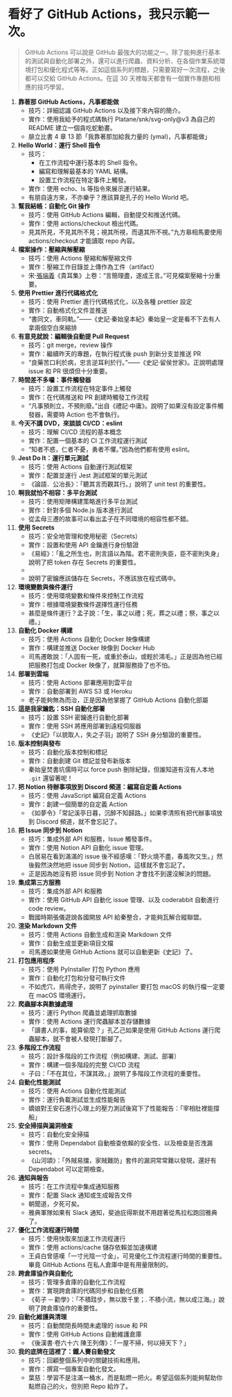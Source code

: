 # 看好了 GitHub Actions，我只示範一次。

> GitHub Actions 可以說是 GitHub 最強大的功能之一。除了能夠進行基本的測試與自動化部署之外，還可以進行爬蟲、資料分析、在各個作業系統環境打包和優化程式等等。正如這個系列的標題，只需要寫好一次流程，之後都可以交給 GitHub Actions。在這 30 天裡每天都會有一個實作專題和相應的技巧學習。

1. **靠著那 GitHub Actions，凡事都能做**
    - 技巧：詳細認識 GitHub Actions 以及接下來內容的簡介。
    - 實作：使用我給予的程式碼執行 Platane/snk/svg-only@v3 為自己的 README 建立一個貪吃蛇動畫。
    - 腓立比書 4 章 13 節「我靠著那加給我力量的 (ymal)，凡事都能做」
2. **Hello World：運行 Shell 指令**
    - 技巧：
        - 在工作流程中運行基本的 Shell 指令。
        - 編寫和理解最基本的 YAML 結構。
        - 設置工作流程在特定事件上觸發。
    - 實作：使用 echo、ls 等指令來展示運行結果。
    - 有朋自遠方來，不亦樂乎？應該算是孔子的 Hello World 吧。
3. **幫我結帳：自動化 Git 操作**
    - 技巧：使用 GitHub Actions 編輯，自動提交和推送代碼。
    - 實作：使用 actions/checkout 檢出代碼。
    - 見其所見，不見其所不見；視其所視，而遺其所不視。”九方皋相馬要使用 actions/checkout 才能讀取 repo 內容。
4. **檔案操作：壓縮與解壓縮**
    - 技巧：使用 Actions 壓縮和解壓縮文件
    - 實作：壓縮工作目錄並上傳作為工件（artifact）
    - 宋·[張端義](https://baike.baidu.hk/item/%E5%BC%B5%E7%AB%AF%E7%BE%A9/3996297)《貴耳集》上卷：“言簡理盡，遂成王言。”可見檔案壓縮十分重要。
5. **使用 Prettier 進行代碼格式化**
    - 技巧：使用 Prettier 進行代碼格式化，以及各種 prettier 設定
    - 實作：自動格式化文件並推送
    - “書同文，車同軌。”——《史記·秦始皇本紀》秦始皇一定是看不下去有人拿兩個空白來縮排
6. **有意見就說：編輯後自動提 Pull Request**
    - 技巧：git merge，review 操作
    - 實作：繼續昨天的專題，在執行程式後 push 到新分支並推送 PR
    - “良藥苦口利於病，忠言逆耳利於行。”——《史記·留侯世家》。正說明處理 issue 和 PR 很煩但十分重要。
7. **時間差不多囉：事件觸發器**
    - 技巧：設置工作流程在特定事件上觸發
    - 實作：在代碼推送和 PR 創建時觸發工作流程
    - “凡事預則立，不預則廢。”出自《禮記·中庸》。說明了如果沒有設定事件觸發器，需要時 Action 也不會執行。
8. **今天不講 DVD，來談談 CI/CD：eslint**
    - 技巧：理解 CI/CD 流程的基本概念
    - 實作：配置一個基本的 CI 工作流程運行測試
    - “知者不惑，仁者不憂，勇者不懼。”因為他們都有使用 eslint。
9. **Jest Do It：運行單元測試**
    - 技巧：使用 Actions 自動運行測試框架
    - 實作：配置並運行 Jest 測試框架的單元測試
    - 《論語．公冶長》：「聽其言而觀其行。」說明了 unit test 的重要性。
10. **啊我就怕不相容：多平台測試**
    - 技巧：使用矩陣構建策略進行多平台測試
    - 實作：針對多個 Node.js 版本進行測試
    - 從孟母三遷的故事可以看出孟子在不同環境的相容性都不錯。
11. **使用 Secrets**
    - 技巧：安全地管理和使用秘密（Secrets）
    - 實作：設置和使用 API 金鑰進行身份驗證
    - 《易經》：「亂之所生也，則言語以為階。君不密則失臣，臣不密則失身」說明了把 token 存在 Secrets 的重要性。
    -
    - 說明了密鑰應該儲存在 Secrets，不應該放在程式碼中。
12. **環境變數與條件運行**
    - 技巧：使用環境變數和條件來控制工作流程
    - 實作：根據環境變數條件選擇性運行任務
    - 甚麼是條件運行？孟子說：「生，事之以禮；死，葬之以禮；祭，事之以禮。」
13. **自動化 Docker 構建**
    - 技巧：使用 Actions 自動化 Docker 映像構建
    - 實作：構建並推送 Docker 映像到 Docker Hub
    - 司馬遷敢說：「人固有一死，或重於泰山，或輕於鴻毛。」正是因為他已經把服務打包成 Docker 映像了，就算服務掛了也不怕。
14. **部署到雲端**
    - 技巧：使用 Actions 部署應用到雲平台
    - 實作：自動部署到 AWS S3 或 Heroku
    - 老子能夠無為而治，正是因為他掌握了 GitHub Actions 自動化部屬
15. **這是我家鑰匙：SSH 自動化部署**
    - 技巧：設置 SSH 密鑰進行自動化部署
    - 實作：使用 SSH 將應用部署到遠程伺服器
    - 《史記》「以貌取人，失之子羽」說明了 SSH 身分驗證的重要性。
16. **版本控制與發布**
    - 技巧：自動化版本控制和標記
    - 實作：自動創建 Git 標記並發布新版本
    - 秦始皇焚書坑儒時可以 force push 刪除紀錄，但誰知道有沒有人本地 `.git` 還留著呢！
17. **把 Notion 待辦事項放到 Discord 頻道：編寫自定義 Actions**
    - 技巧：使用 JavaScript 編寫自定義 Actions
    - 實作：創建一個簡單的自定義 Action
    - 《如夢令》「常記溪亭日暮，沉醉不知歸路。」如果李清照有把代辦事項放到 Discord 頻道，就不會忘記了。
18. **把 Issue 同步到 Notion**
    - 技巧：集成外部 API 和服務，Issue 觸發事件。
    - 實作：使用 Notion API 自動化 issue 管理。
    - 白居易在看到滿滿的 issue 後不經感嘆：「野火燒不盡，春風吹又生。」然後毅然決然地把 issue 同步到 Notion，這樣就不會忘記了。
    - 正是因為她沒有把 issue 同步到 Notion 才會找不到還沒解決的問題。
19. **集成第三方服務**
    - 技巧：集成外部 API 和服務
    - 實作：使用 GitHub API 自動化 issue 管理、以及 coderabbit 自動進行 code review。
    - 戰國時期張儀遊說各國開放 API 給秦整合，才能夠瓦解合縱聯盟。
20. **渲染 Markdown 文件**
    - 技巧：使用 Actions 自動生成和渲染 Markdown 文件
    - 實作：自動生成並更新項目文檔
    - 司馬遷如果使用 GitHub Actions 就可以自動更新《史記》了。
21. **打包應用程序**
    - 技巧：使用 PyInstaller 打包 Python 應用
    - 實作：自動化打包和分發可執行文件
    - 不如虎穴，焉得虎子，說明了 pyinstaller 要打包 macOS 的執行檔一定要在 macOS 環境運行。
22. **爬蟲腳本與數據處理**
    - 技巧：運行 Python 爬蟲並處理抓取數據
    - 實作：使用 Actions 運行爬蟲腳本並存儲數據
    - 「讀書人的事，能算偷麼？」孔乙己如果是使用 GitHub Actions 運行爬蟲腳本，就不會被人發現打斷腳了。
23. **多階段工作流程**
    - 技巧：設計多階段的工作流程（例如構建、測試、部署）
    - 實作：構建一個多階段的完整 CI/CD 流程
    - 子曰：「不在其位，不謀其政。」說明了多階段工作流程的重要性。
24. **自動化性能測試**
    - 技巧：使用 Actions 自動化性能測試
    - 實作：運行負載測試並生成性能報告
    - 嬌娘對王安石進行心理上的壓力測試後寫下了性能報告：「宰相肚裡能撐船」
25. **安全掃描與漏洞檢查**
    - 技巧：自動化安全掃描
    - 實作：使用 Dependabot 自動檢查依賴的安全性、以及檢查是否洩漏 secrets。
    - 《山河頌》：「外賊易擋，家賊難防」套件的漏洞常常難以發現，還好有 Dependabot 可以定期檢查。
26. **通知與報告**
    - 技巧：在工作流程中集成通知服務
    - 實作：配置 Slack 通知或生成報告文件
    - 朝聞道，夕死可矣。
    - 雅典軍隊如果有 Slack 通知，斐迪庇得斯就不用趕著從馬拉松跑回雅典了。
27. **優化工作流程運行時間**
    - 技巧：使用快取來加速工作流程運行
    - 實作：使用 actions/cache 儲存依賴並加速構建
    - 王貞白曾感嘆「一寸光陰一寸金」，可見優化工作流程運行時間的重要性。畢竟 GitHub Actions 在私人倉庫中是有用量限制的。
28. **跨倉庫協作與自動化**
    - 技巧：管理多倉庫的自動化工作流程
    - 實作：實現跨倉庫的代碼同步和自動化任務
    - 《荀子 ─ 勸學》：「不積跬步，無以致千里；. 不積小流，無以成江海。」說明了跨倉庫協作的重要性。
29. **自動化維護與清理**
    - 技巧：自動關閉長時間未處理的 issue 和 PR
    - 實作：使用 GitHub Actions 自動維護倉庫
    - 《後漢書·卷六十六 陳王列傳》：「一屋不掃，何以掃天下？」
30. **我的底牌在這裡了：鐵人賽自動發文**
    - 技巧：回顧整個系列中的關鍵技術和應用。
    - 實作：撰寫一個專案自動化發文。
    - 葉慈：學習不是注滿一桶水，而是點燃一把火。希望這個系列能夠幫助你點燃自己的火，但別把 Repo 給炸了。
